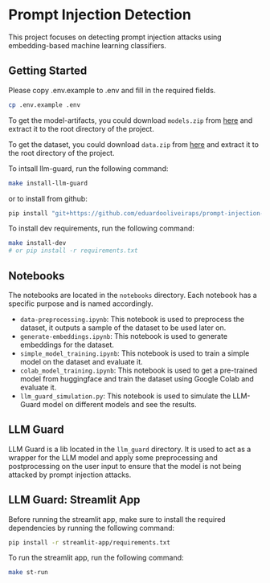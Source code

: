 # Prompt Injection Detection

This project focuses on detecting prompt injection attacks using embedding-based machine learning classifiers.


## Getting Started

Please copy .env.example to .env and fill in the required fields.
```bash
cp .env.example .env
```

To get the model-artifacts, you could download `models.zip` from [here](https://drive.google.com/drive/folders/1_-e51Ax3c3vW6HhbKCS4a2G0egb69rqy?usp=sharing) and extract it to the root directory of the project.

To get the dataset, you could download `data.zip` from [here](https://drive.google.com/drive/folders/1_-e51Ax3c3vW6HhbKCS4a2G0egb69rqy?usp=sharing) and extract it to the root directory of the project.


To intsall llm-guard, run the following command:
```bash
make install-llm-guard
```
or to install from github:
```bash
pip install "git+https://github.com/eduardooliveiraps/prompt-injection-detection.git#egg=llm_guard&subdirectory=llm_guard/"
```

To install dev requirements, run the following command:
```bash
make install-dev
# or pip install -r requirements.txt
```

## Notebooks

The notebooks are located in the `notebooks` directory. Each notebook has a specific purpose and is named accordingly.

- `data-preprocessing.ipynb`: This notebook is used to preprocess the dataset, it outputs a sample of the dataset to be used later on.
- `generate-embeddings.ipynb`: This notebook is used to generate embeddings for the dataset.
- `simple_model_training.ipynb`: This notebook is used to train a simple model on the dataset and evaluate it.
- `colab_model_training.ipynb`: This notebook is used to get a pre-trained model from huggingface and train  the dataset using Google Colab and evaluate it.
- `llm_guard_simulation.py`: This notebook is used to simulate the LLM-Guard model on different models and see the results.
  

## LLM Guard

LLM Guard is a lib located in the `llm_guard` directory. It is used to act as a wrapper for the LLM model and apply some preprocessing and postprocessing on the user input to ensure that the model is not being attacked by prompt injection attacks.


## LLM Guard: Streamlit App

Before running the streamlit app, make sure to install the required dependencies by running the following command:
```bash
pip install -r streamlit-app/requirements.txt
```

To run the streamlit app, run the following command:
```bash
make st-run
```
